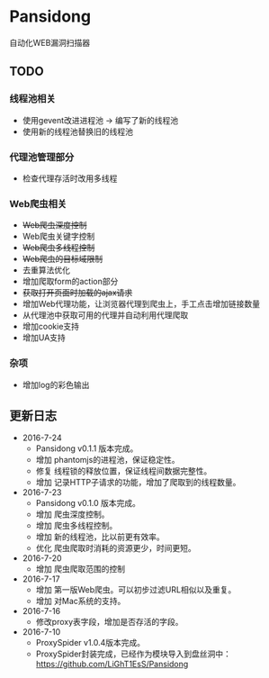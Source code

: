 # Pansidong
自动化WEB漏洞扫描器


## TODO

### 线程池相关
* </del>使用gevent改进进程池 -> 编写了新的线程池</del>
* 使用新的线程池替换旧的线程池

### 代理池管理部分
* 检查代理存活时改用多线程

### Web爬虫相关
* <del>Web爬虫深度控制</del>
* Web爬虫关键字控制
* <del>Web爬虫多线程控制</del>
* <del>Web爬虫的目标域限制</del>
* 去重算法优化
* 增加爬取form的action部分
* <del>获取打开页面时加载的ajax请求</del>
* 增加Web代理功能，让浏览器代理到爬虫上，手工点击增加链接数量
* 从代理池中获取可用的代理并自动利用代理爬取
* 增加cookie支持
* 增加UA支持

### 杂项
* 增加log的彩色输出

## 更新日志
* 2016-7-24
    * Pansidong v0.1.1 版本完成。
    * 增加 phantomjs的进程池，保证稳定性。
    * 修复 线程锁的释放位置，保证线程间数据完整性。
    * 增加 记录HTTP子请求的功能，增加了爬取到的线程数量。
* 2016-7-23
    * Pansidong v0.1.0 版本完成。
    * 增加 爬虫深度控制。
    * 增加 爬虫多线程控制。
    * 增加 新的线程池，比以前更有效率。
    * 优化 爬虫爬取时消耗的资源更少，时间更短。
* 2016-7-20
    * 增加 爬虫爬取范围的控制
* 2016-7-17
    * 增加 第一版Web爬虫。可以初步过滤URL相似以及重复。
    * 增加 对Mac系统的支持。
* 2016-7-16
    * 修改proxy表字段，增加是否存活的字段。
* 2016-7-10
    * ProxySpider v1.0.4版本完成。
    * ProxySpider封装完成，已经作为模块导入到盘丝洞中：https://github.com/LiGhT1EsS/Pansidong
